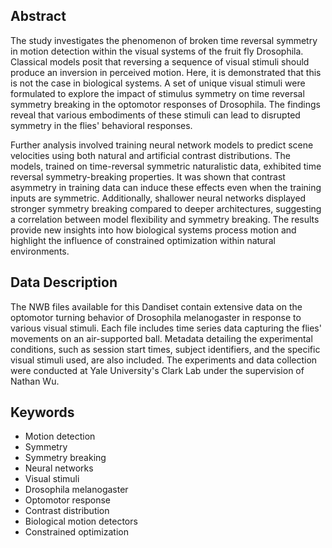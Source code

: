 ## Abstract

The study investigates the phenomenon of broken time reversal symmetry in motion detection within the visual systems of the fruit fly Drosophila. Classical models posit that reversing a sequence of visual stimuli should produce an inversion in perceived motion. Here, it is demonstrated that this is not the case in biological systems. A set of unique visual stimuli were formulated to explore the impact of stimulus symmetry on time reversal symmetry breaking in the optomotor responses of Drosophila. The findings reveal that various embodiments of these stimuli can lead to disrupted symmetry in the flies' behavioral responses.

Further analysis involved training neural network models to predict scene velocities using both natural and artificial contrast distributions. The models, trained on time-reversal symmetric naturalistic data, exhibited time reversal symmetry-breaking properties. It was shown that contrast asymmetry in training data can induce these effects even when the training inputs are symmetric. Additionally, shallower neural networks displayed stronger symmetry breaking compared to deeper architectures, suggesting a correlation between model flexibility and symmetry breaking. The results provide new insights into how biological systems process motion and highlight the influence of constrained optimization within natural environments.

## Data Description

The NWB files available for this Dandiset contain extensive data on the optomotor turning behavior of Drosophila melanogaster in response to various visual stimuli. Each file includes time series data capturing the flies' movements on an air-supported ball. Metadata detailing the experimental conditions, such as session start times, subject identifiers, and the specific visual stimuli used, are also included. The experiments and data collection were conducted at Yale University's Clark Lab under the supervision of Nathan Wu.

## Keywords

- Motion detection
- Symmetry
- Symmetry breaking
- Neural networks
- Visual stimuli
- Drosophila melanogaster
- Optomotor response
- Contrast distribution
- Biological motion detectors
- Constrained optimization